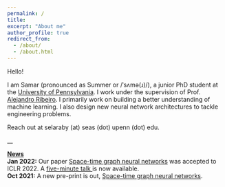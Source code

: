 ```yaml
---
permalink: /
title: 
excerpt: "About me"
author_profile: true
redirect_from: 
  - /about/
  - /about.html
---
```


Hello! 

I am Samar (pronounced as Summer or /ˈsʌmə(ɹ)/), a junior PhD student at the <a href="https://www.upenn.edu/">University of Pennsylvania</a>. I work under the supervision of Prof. <a href="https://alelab.seas.upenn.edu/alejandro-ribeiro/">Alejandro Ribeiro</a>. I primarily work on building a better understanding of machine learning. I also design new neural network architectures to tackle engineering problems.

Reach out at selaraby (at) seas (dot) upenn (dot) edu.

__

<u><b>News</b></u>
<br><b>Jan 2022:</b> Our paper <a href="https://bit.ly/3amHDzL">Space-time graph neural networks</a> was accepted to ICLR 2022. A <a href="https://bit.ly/3EQeV91"> five-minute talk </a> is now available.
<br><b>Oct 2021:</b> A new pre-print is out, <a href="https://bit.ly/3amHDzL">Space-time graph neural networks</a>.
